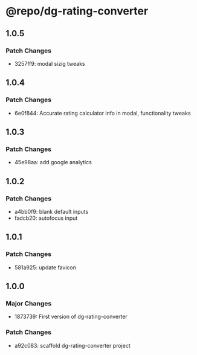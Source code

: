 # @repo/dg-rating-converter

## 1.0.5

### Patch Changes

- 3257ff9: modal sizig tweaks

## 1.0.4

### Patch Changes

- 6e0f844: Accurate rating calculator info in modal, functionality tweaks

## 1.0.3

### Patch Changes

- 45e98aa: add google analytics

## 1.0.2

### Patch Changes

- a4bb0f9: blank default inputs
- fadcb20: autofocus input

## 1.0.1

### Patch Changes

- 581a925: update favicon

## 1.0.0

### Major Changes

- 1873739: First version of dg-rating-converter

### Patch Changes

- a92c083: scaffold dg-rating-converter project
